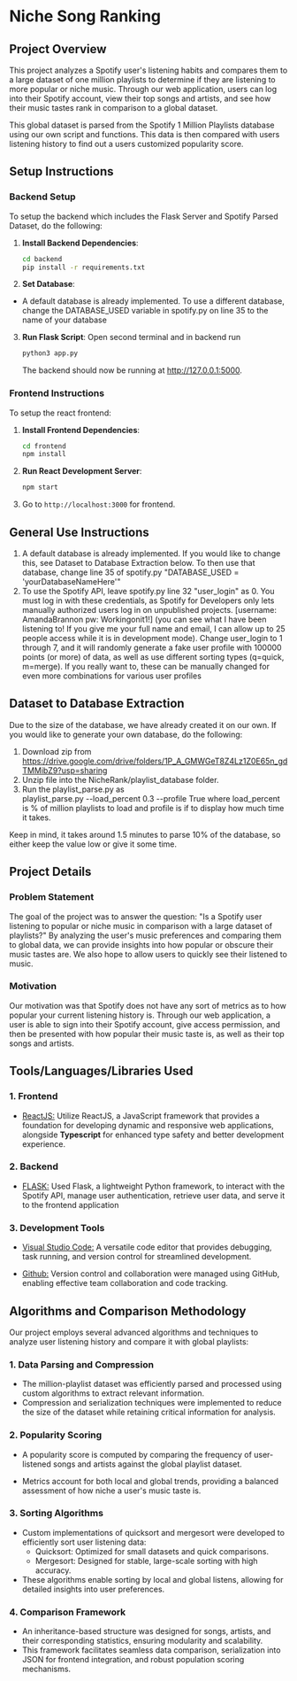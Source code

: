 # Niche Song Ranking

## Project Overview

This project analyzes a Spotify user's listening habits and compares them to a large dataset of one million playlists to determine if they are listening to more popular or niche music. Through our web application, users can log into their Spotify account, view their top songs and artists, and see how their music tastes rank in comparison to a global dataset.

This global dataset is parsed from the Spotify 1 Million Playlists database using our own script and functions. This data is then compared with users listening history to find out a users customized popularity score.


## Setup Instructions

### Backend Setup

To setup the backend which includes the Flask Server and Spotify Parsed Dataset, do the following:

1. **Install Backend Dependencies**:
    ```bash
    cd backend
    pip install -r requirements.txt
    ```

2. **Set Database**:
- A default database is already implemented. To use a different database, change the DATABASE_USED variable in spotify.py on line 35 to the name of your database

3. **Run Flask Script**: Open second terminal and in backend run
    ```bash
    python3 app.py
    ```
    The backend should now be running at http://127.0.0.1:5000.

### Frontend Instructions
To setup the react frontend:
1. **Install Frontend Dependencies**:
    ```bash
    cd frontend
    npm install
    ```
2. **Run React Development Server**:
    ```bash
    npm start
    ```
3. Go to ```http://localhost:3000``` for frontend.

## General Use Instructions

1. A default database is already implemented. If you would like to change this, see Dataset to Database Extraction below. To then use that database, change line 35 of spotify.py "DATABASE_USED = 'yourDatabaseNameHere'"
7. To use the Spotify API, leave spotify.py line 32 "user_login" as 0. You must log in with these credentials, as Spotify for Developers only lets manually authorized users log in on unpublished projects. [username: AmandaBrannon pw: Workingonit1!] (you can see what I have been listening to! If you give me your full name and email, I can allow up to 25 people access while it is in development mode). Change user_login to 1 through 7, and it will randomly generate a fake user profile with 100000 points (or more) of data, as well as use different sorting types (q=quick, m=merge). If you really want to, these can be manually changed for even more combinations for various user profiles

## Dataset to Database Extraction

Due to the size of the database, we have already created it on our own. If you would like to generate your own database, do the following: 

1. Download zip from https://drive.google.com/drive/folders/1P_A_GMWGeT8Z4Lz1Z0E65n_gdTMMibZ9?usp=sharing
2. Unzip file into the NicheRank/playlist_database folder.
3. Run the playlist_parse.py as   
    playlist_parse.py --load_percent 0.3 --profile True 
    where load_percent is % of million playlists to load and profile is if to display how much time it takes.

Keep in mind, it takes around 1.5 minutes to parse 10% of the database, so either keep the value low or give it some time.

## Project Details

### Problem Statement
The goal of the project was to answer the question: "Is a Spotify user listening to popular or niche music in comparison with a large dataset of playlists?" By analyzing the user's music preferences and comparing them to global data, we can provide insights into how popular or obscure their music tastes are. We also hope to allow users to quickly see their listened to music.

### Motivation
Our motivation was that Spotify does not have any sort of metrics as to how popular your current listening history is. Through our web application, a user is able to sign into their Spotify account, give access permission, and then be presented with how popular their music taste is, as well as their top songs and artists.


## Tools/Languages/Libraries Used

### 1. **Frontend**
- [ReactJS:](https://react.dev/) Utilize ReactJS, a JavaScript framework that provides a foundation for developing dynamic and responsive web applications, alongside **Typescript** for enhanced type safety and better development experience.


### 2. **Backend**

- [FLASK:](https://flask.palletsprojects.com/en/3.0.x/) Used Flask, a lightweight Python framework, to interact with the Spotify API, manage user authentication, retrieve user data, and serve it to the frontend application

### 3. **Development Tools**
- [Visual Studio Code:](https://code.visualstudio.com/) A versatile code editor that provides debugging, task running, and version control for streamlined development.

- [Github:](https://github.com/jlopezmarti20/NicheRank) Version control and collaboration were managed using GitHub, enabling effective team collaboration and code tracking.


## Algorithms and Comparison Methodology

Our project employs several advanced algorithms and techniques to analyze user listening history and compare it with global playlists:

### 1. Data Parsing and Compression
* The million-playlist dataset was efficiently parsed and processed using custom algorithms to extract relevant information.
* Compression and serialization techniques were implemented to reduce the size of the dataset while retaining critical information for analysis.
 
### 2. Popularity Scoring
* A popularity score is computed by comparing the frequency of user-listened songs and artists against the global playlist dataset.

* Metrics account for both local and global trends, providing a balanced assessment of how niche a user's music taste is.

### 3. Sorting Algorithms

* Custom implementations of quicksort and mergesort were developed to efficiently sort user listening data:
    * Quicksort: Optimized for small datasets and quick comparisons.
    * Mergesort: Designed for stable, large-scale sorting with high accuracy.
* These algorithms enable sorting by local and global listens, allowing for detailed insights into user preferences.

### 4. Comparison Framework

* An inheritance-based structure was designed for songs, artists, and their corresponding statistics, ensuring modularity and scalability.
* This framework facilitates seamless data comparison, serialization into JSON for frontend integration, and robust population scoring mechanisms.
